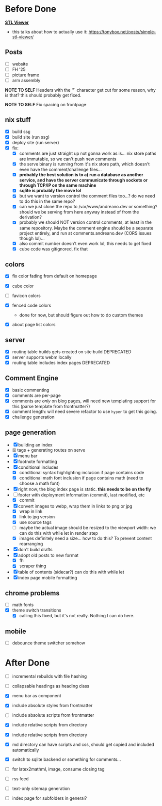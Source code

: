 # Before Done

[**STL Viewer**](https://github.com/ottobonn/stl-viewer)
- this talks about how to actually use it: https://tonybox.net/posts/simple-stl-viewer/

## Posts
- [ ] website
- [ ] FH '25
- [ ] picture frame
- [ ] arm assembly

**NOTE TO SELF**
Headers with the ''` character get cut 
for some reason, why is that? this should probably get fixed. 

**NOTE TO SELF**
Fix spacing on frontpage

## nix stuff
- [x] build ssg
- [x] build site (run ssg)
- [x] deploy site (run server)
- [x] fix:
    - [x] comments are just straight up not gonna work as is... nix store paths are immutable, so we can't push new comments
    - [x] the serve binary is running from it's nix store path, which doesn't even have the comment/challenge files...
    - [x] **probably the best solution is to a) run a database as another service, and have the server communicate through sockets or through TCP/IP on the same machine**
    - [x] **sqlite is probably the move lol**
    - [x] but we want to version control the comment files too...? do we need to do this in the same repo?
    - [x] can we just clone the repo to /var/www/andreano.dev or something? should we be serving from here anyway instead of from the derivation?
    - [x] probably we should NOT version control comments, at least in the same repository. Maybe the comment engine should be a separate project entirely, and run at comments.andreano.dev (CORS issues though lol)...
    - [x] also commit number doesn't even work lol, this needs to get fixed
    - [x] cube code was gitignored, fix that

## colors

- [x] fix color fading from default on homepage
- [x] cube color
- [ ] favicon colors
- [x] fenced code colors
    - done for now, but should figure out how to do custom themes
- [x] about page list colors


## server
- [x] routing table builds gets created on site build DEPRECATED
- [x] server supports webm locally
- [x] routing table includes index pages DEPRECATED

## Comment Engine
- [x] basic commenting
- [x] comments are per-page
- [x] comments are *only* on blog pages, will need new templating support for this (parse template from frontmatter?)
- [x] comment length: will need severe refactor to use `hyper` to get this going. 
- [x] challenge generation

## page generation
- [x] building an index
- [x] <base> tags + generating routes on serve
- [x] menu bar
- [x] footnote formatting
- [x] conditional includes
    - [x] conditional syntax highlighting inclusion if page contains code
    - [x] conditional math font inclusion if page contains math (need to choose a math font)

- [x] right now, the blog index page is static. **this needs to be on the fly**
- [ ] footer with deployment information (commit), last modified, etc
    - [x] commit

- [x] convert images to webp, wrap them in links to png or jpg
    - [x] wrap in link
    - [x] link to jpg version
    - [x] use source tags
    - [ ] maybe the actual image should be resized to the viewport width: we can do this with while let in render step
    - [x] images definitely need a size... how to do this? To prevent content rearranging
- [x] don't build drafts
- [x] adopt old posts to new format
    - [x] fh
    - [x] scraper thing
- [x] table of contents (sidecar?)
    can do this with while let
- [x] index page mobile formatting

## chrome problems
- [ ] math fonts
- [x] theme switch transitions
    - [x] calling this fixed, but it's not really. Nothing I can do here.

## mobile
- [ ] debounce theme switcher somehow

# After Done
- [ ] incremental rebuilds with file hashing
- [ ] collapsable headings as heading class
- [x] menu bar as component
- [x] include absolute styles from frontmatter
- [ ] include absolute scripts from frontmatter
- [x] include relative scripts from directory
- [x] include relative scripts from directory
- [x] md directory can have scripts and css, should get copied and included automatically
- [x] switch to sqlite backend or something for comments...

- [ ] for latex2mathml, image, consume closing tag
- [ ] rss feed
- [ ] text-only sitemap generation
- [ ] index page for subfolders in general? 
